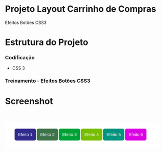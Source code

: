 # Projeto Layout Carrinho de Compras
Efeitos Botões  CSS3

# Estrutura do Projeto

<h3>Codificação</h3>
<ul>
  <li>CSS 3</li>
</ul>

<h3>Treinamento - Efeitos Botões CSS3</h3>

# Screenshot

<br><br>
![ScreenShot](https://github.com/jorgemtoledo/telasHtml/blob/master/botoes/01.png)